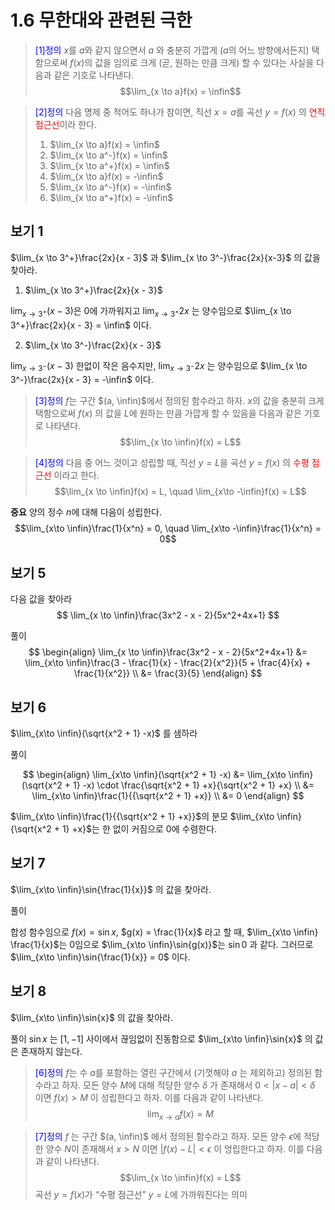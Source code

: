 # 1.6 무한대와 관련된 극한

> <span style="color:blue">[1]정의</span> $x$를 $a$와 같지 않으면서 $a$ 와 충분히 가깝게 ($a$의 어느 방향에서든지) 택함으로써 $f(x)$의 값을 임의로 크게 (곧, 원하는 만큼 크게) 할 수 있다는 사실을 다음과 같은 기호로 나타낸다.
> $$\lim_{x \to a}f(x) = \infin$$

> <span style="color:blue">[2]정의</span> 다음 명제 중 적어도 하나가 참이면, 직선 $x=a$를 곡선 $y=f(x)$ 의 <span style="color:red">연직 점근선</span>이라 한다.
> 1. $\lim_{x \to a}f(x) = \infin$
> 2. $\lim_{x \to a^-}f(x) = \infin$
> 3. $\lim_{x \to a^+}f(x) = \infin$
> 4. $\lim_{x \to a}f(x) = -\infin$
> 5. $\lim_{x \to a^-}f(x) = -\infin$
> 6. $\lim_{x \to a^+}f(x) = -\infin$


## 보기 1
$\lim_{x \to 3^+}\frac{2x}{x - 3}$ 과 $\lim_{x \to 3^-}\frac{2x}{x-3}$ 의 값을 찾아라.

1. $\lim_{x \to 3^+}\frac{2x}{x - 3}$

$\lim_{x \to 3^+}(x - 3)$은 0에 가까워지고 $\lim_{x \to 3^+}2x$ 는 양수임으로 $\lim_{x \to 3^+}\frac{2x}{x - 3} = \infin$ 이다.

2. $\lim_{x \to 3^-}\frac{2x}{x - 3}$ 

$\lim_{x \to 3^-}(x - 3)$ 한없이 작은 음수지만, $\lim_{x \to 3^-}2x$ 는 양수임으로 $\lim_{x \to 3^-}\frac{2x}{x - 3} = -\infin$ 이다.

> <span style="color:blue">[3]정의</span> $f$는 구간 $(a, \infin)$에서 정의된 함수라고 하자. $x$의 값을 충분히 크게 택함으로써 $f(x)$ 의 값을 $L$에 원하는 만큼 가깝게 할 수 있음을 다음과 같은 기호로 나타낸다.
> $$\lim_{x \to \infin}f(x) = L$$

> <span style="color:blue">[4]정의</span> 다음 중 어느 것이고 성립할 때, 직선 $y=L$을 곡선 $y = f(x)$ 의 <span style="color:red">수평 점근선</span> 이라고 한다.
> $$\lim_{x \to \infin}f(x) = L, \quad \lim_{x\to -\infin}f(x) = L$$

**중요**
양의 정수 $n$에 대해 다음이 성립한다.
$$\lim_{x\to \infin}\frac{1}{x^n} = 0, \quad \lim_{x\to -\infin}\frac{1}{x^n} = 0$$

## 보기 5
다음 값을 찾아라
$$
\lim_{x \to \infin}\frac{3x^2 - x - 2}{5x^2+4x+1}
$$

풀이
$$
\begin{align} 
\lim_{x \to \infin}\frac{3x^2 - x - 2}{5x^2+4x+1} &= \lim_{x\to \infin}\frac{3 - \frac{1}{x} - \frac{2}{x^2}}{5 + \frac{4}{x} + \frac{1}{x^2}} \\
&= \frac{3}{5}
\end{align}
$$

## 보기 6
$\lim_{x\to \infin}(\sqrt{x^2 + 1} -x)$ 를 샘하라

풀이

$$
\begin{align}
\lim_{x\to \infin}(\sqrt{x^2 + 1} -x) &= \lim_{x\to \infin}(\sqrt{x^2 + 1} -x) \cdot \frac{\sqrt{x^2 + 1} +x}{\sqrt{x^2 + 1} +x} \\
&= \lim_{x\to \infin}\frac{1}{{\sqrt{x^2 + 1} +x}} \\
&= 0
\end{align}
$$

$\lim_{x\to \infin}\frac{1}{{\sqrt{x^2 + 1} +x}}$의 분모 $\lim_{x\to \infin}{\sqrt{x^2 + 1} +x}$는 한 없이 커짐으로 0에 수렴한다.

## 보기 7
$\lim_{x\to \infin}\sin{\frac{1}{x}}$ 의 값을 찾아라.

풀이

합성 함수임으로 $f(x) = \sin{x}$, $g(x) = \frac{1}{x}$ 라고 할 때, $\lim_{x\to \infin} \frac{1}{x}$는 0임으로 $\lim_{x\to \infin}\sin{g(x)}$는 $\sin{0}$ 과 같다. 그러므로 $\lim_{x\to \infin}\sin{\frac{1}{x}} = 0$ 이다.


## 보기 8
$\lim_{x\to \infin}\sin{x}$ 의 값을 찾아라.

풀이
$\sin{x}$ 는 $[1, -1]$ 사이에서 끊임없이 진동함으로 $\lim_{x\to \infin}\sin{x}$ 의 값은 존재하지 않는다.

> <span style="color:blue">[6]정의</span> $f$는 수 $a$를 포함하는 열린 구간에서 (기껏해야 $a$ 는 제외하고) 정의된 함수라고 하자. 모든 양수 $M$에 대해 적당한 양수 $\delta$ 가 존재해서 $0< 
| x- a | <\delta$ 이면 $f(x) > M$ 이 성립한다고 하자. 이를 다음과 같이 나타낸다.
> $$\lim_{x \to a}f(x) = M$$ 

> <span style="color:blue">[7]정의</span> $f$ 는 구간 $(a, \infin)$ 에서 정의된 함수라고 하자. 모든 양수 $\epsilon$에 적당한 양수 $N$이 존재해서 $x > N$ 이면 $|f(x) - L| < \epsilon$ 이 엉립한다고 하자. 이를 다음과 같이 나타낸다.
> $$\lim_{x \to \infin}f(x) = L$$
> 곡선 $y=f(x)$가 “수평 점근선” $y=L$에 가까워진다는 의미

